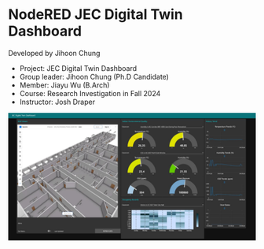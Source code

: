 # NodeRED JEC Digital Twin Dashboard

Developed by Jihoon Chung

- Project: JEC Digital Twin Dashboard
- Group leader: Jihoon Chung (Ph.D Candidate)
- Member: Jiayu Wu (B.Arch)
- Course: Research Investigation in Fall 2024
- Instructor: Josh Draper

![JEC Digital Twin Dashboard](/src/JEC%20digital%20twin%20dashboard.JPG "JEC Digital Twin Dashboard")
